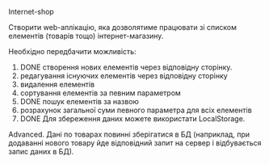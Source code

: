 Internet-shop

Створити web-аплікацію, яка дозволятиме працювати зі списком елементів (товарів тощо) інтернет-магазину. 

Необхідно передбачити можливість: 
1. DONE створення нових елементів через відповідну сторінку. 
2. редагування існуючих елементів через відповідну сторінку
3. видалення елементів
4. сортування елементів за певним параметром
5. DONE пошук елементів за назвою
6. розрахунок загальної суми певного параметра для всіх елементів
7. DONE Для збереження даних можете використати LocalStorage.

Advanced.
Дані по товарах повинні зберігатися в БД (наприклад, при додаванні нового товару йде відповідний запит на сервер і відбувається запис даних в БД).